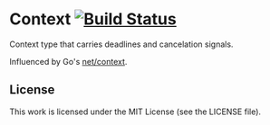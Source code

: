 # Context [![Build Status](https://travis-ci.org/silas/node-context.png?branch=master)](https://travis-ci.org/silas/node-context)

Context type that carries deadlines and cancelation signals.

Influenced by Go's [net/context](https://golang.org/x/net/context).

## License

This work is licensed under the MIT License (see the LICENSE file).

